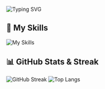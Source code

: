 <!--
the changes is here
**akuadre/akuadre** is a ✨ _special_ ✨ repository because its `README.md` (this file) appears on your GitHub profile.

Here are some ideas to get you started:

- 🔭 I’m currently working on ...
- 🌱 I’m currently learning ...
- 👯 I’m looking to collaborate on ...
- 🤔 I’m looking for help with ...
- 💬 Ask me about ...
- 📫 How to reach me: ...
- 😄 Pronouns: ...
- ⚡ Fun fact: ...
-->

![Typing SVG](https://readme-typing-svg.herokuapp.com/?font=Fira+Code&color=ffffff&size=45&center=true&vCenter=true&width=1000&lines=Hello+World!;Welcome+to+my+GitHub!;Let's+Create+Something+Awesome!)

## 🌟 My Skills
![My Skills](https://skillicons.dev/icons?i=html,css,js,php,bootstrap,tailwind,git,github,java,python,cpp,cs)

## 📊 GitHub Stats & Streak
![GitHub Streak](https://github-readme-streak-stats.herokuapp.com?user=akuadre&theme=monokai-metallian&border_radius=8)
![Top Langs](https://github-readme-stats.vercel.app/api/top-langs/?username=akuadre&layout=compact&theme=onedark)
